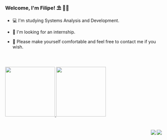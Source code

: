 ### Welcome, I'm Filipe! ⛱️ 🏊‍♂️

- 💻 I'm studying Systems Analysis and Development.

- 💼 I'm looking for an internship.

- 💬 Please make yourself comfortable and feel free to contact me if you wish.

#

<br>

<div>
  <a href="https://github.com/fsetubal">
  <img height="160em" src="https://github-readme-stats-sigma-five.vercel.app/api?username=fsetubal&show_icons=true&theme=midnight-purple">
  <img height="160em" src="https://github-readme-stats-sigma-five.vercel.app/api/top-langs/?username=fsetubal&show_icons=true&theme=midnight-purple&layout=compact">   
</div> 
  
#
  
<div> 
  
  <a href="https://www.linkedin.com/in/setubalfilipe" target="_blank"><img align="right"  src="https://img.shields.io/badge/-LinkedIn-%230077B5?style=for-the-badge&logo=linkedin&logoColor=white" target="_blank"></a> 
  <a href = "mailto:setubalfilipe@outlook.com"><img align="right" src="https://img.shields.io/badge/Outlook-0078D4?style=for-the-badge&logo=microsoft-outlook&logoColor=white" target="_blank"></a>
  
</div>
   

  
 
